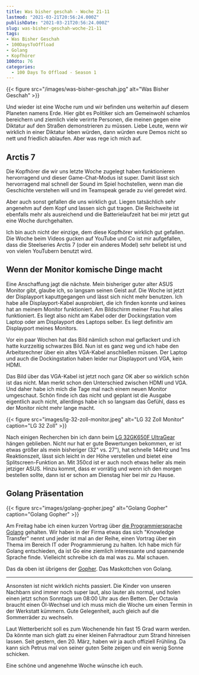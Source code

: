 ```yaml
---
title: Was bisher geschah - Woche 21-11
lastmod: "2021-03-21T20:56:24.000Z"
publishDate: "2021-03-21T20:56:24.000Z"
slug: was-bisher-geschah-woche-21-11
tags:
- Was Bisher Geschah
- 100DaysToOffload
- Golang
- Kopfhörer
100dto: 76
categories:
  - 100 Days To Offload - Season 1
---
```


{{< figure src="/images/was-bisher-geschah.jpg" alt="Was Bisher Geschah" >}}

Und wieder ist eine Woche rum und wir befinden uns weiterhin auf diesem Planeten namens Erde. Hier gibt es Politiker sich am Gemeinwohl schamlos bereichern und ziemlich viele verirrte Personen, die meinen gegen eine Diktatur auf den Straßen demonstrieren zu müssen. Liebe Leute, wenn wir wirklich in einer Diktatur leben würden, dann würden eure Demos nicht so nett und friedlich ablaufen. Aber was rege ich mich auf.

## Arctis 7

Die Kopfhörer die wir uns letzte Woche zugelegt haben funktionieren hervorragend und dieser Game-Chat-Modus ist super. Damit lässt sich hervorragend mal schnell der Sound im Spiel hochstellen, wenn man die Geschichte verstehen will und im Teamspeak gerade zu viel geredet wird. 

Aber auch sonst gefallen die uns wirklich gut. Liegen tatsächlich sehr angenehm auf dem Kopf und lassen sich gut tragen. Die Reichweite ist ebenfalls mehr als ausreichend und die Batterielaufzeit hat bei mir jetzt gut eine Woche durchgehalten.

Ich bin auch nicht der einzige, dem diese Kopfhörer wirklich gut gefallen. Die Woche beim Videos gucken auf YouTube und Co ist mir aufgefallen, dass die Steelseries Arctis 7 (oder ein anderes Model) sehr beliebt ist und von vielen YouTubern benutzt wird.

## Wenn der Monitor komische Dinge macht

Eine Anschaffung jagt die nächste. Mein bisheriger guter alter ASUS Monitor gibt, glaube ich, so langsam seinen Geist auf. Die Woche ist jetzt der Displayport kaputtgegangen und lässt sich nicht mehr benutzen. Ich habe alle Displayport-Kabel ausprobiert, die ich finden konnte und keines hat an meinem Monitor funktioniert. Am Bildschirm meiner Frau hat alles funktioniert. Es liegt also nicht am Kabel oder der Dockingstation vom Laptop oder am Displayport des Laptops selber. Es liegt definitiv am Displayport meines Monitors.

Vor ein paar Wochen hat das Bild nämlich schon mal geflackert und ich hatte kurzzeitig schwarzes Bild. Nun ist es ganz weg und ich habe den Arbeitsrechner über ein altes VGA-Kabel anschließen müssen. Der Laptop und auch die Dockingstation haben leider nur Displayport und VGA, kein HDMI.

Das Bild über das VGA-Kabel ist jetzt noch ganz OK aber so wirklich schön ist das nicht. Man merkt schon den Unterschied zwischen HDMI und VGA. Und daher habe ich mich die Tage mal nach einem neuen Monitor umgeschaut. Schön finde ich das nicht und geplant ist die Ausgabe eigentlich auch nicht, allerdings habe ich so langsam das Gefühl, dass es der Monitor nicht mehr lange macht.

{{< figure src="images/lg-32-zoll-monitor.jpeg" alt="LG 32 Zoll Monitor" caption="LG 32 Zoll" >}}

Nach einigen Recherchen bin ich dann beim [LG 32GK650F UltraGear](https://www.lg.com/us/monitors/lg-32GK650F-B-gaming-monitor) hängen geblieben. Nicht nur hat er gute Bewertungen bekommen, er ist etwas größer als mein bisheriger (32" vs. 27"), hat schnelle 144Hz und 1ms Reaktionszeit, lässt sich leicht in der Höhe verstellen und bietet eine Splitscreen-Funktion an. Mit 350cd ist er auch noch etwas heller als mein jetziger ASUS. Hinzu kommt, dass er vorrätig und wenn ich den morgen bestellen sollte, dann ist er schon am Dienstag hier bei mir zu Hause.

## Golang Präsentation

{{< figure src="images/golang-gopher.jpeg" alt="Golang Gopher" caption="Golang Gopher" >}}

Am Freitag habe ich einen kurzen Vortrag über [die Programmiersprache Golang](https://golang.org) gehalten. Wir haben in der Firma etwas das sich "Knowledge Transfer" nennt und jeder ist mal an der Reihe, einen Vortrag über ein Thema im Bereich IT oder Programmierung zu halten. Ich habe mich für Golang entschieden, da ist Go eine ziemlich interessante und spannende Sprache finde. Vielleicht schreibe ich da mal was zu. Mal schauen.

Das da oben ist übrigens der [Gopher](https://blog.golang.org/gopher). Das Maskottchen von Golang.

---

Ansonsten ist nicht wirklich nichts passiert. Die Kinder von unseren Nachbarn sind immer noch super laut, also lauter als normal, und holen einen jetzt schon Sonntags um 08:00 Uhr aus den Betten. Der Octavia braucht einen Öl-Wechsel und ich muss mich die Woche um einen Termin in der Werkstatt kümmern. Gute Gelegenheit, auch gleich auf die Sommerräder zu wechseln.

Laut Wetterbericht soll es zum Wochenende hin fast 15 Grad warm werden. Da könnte man sich glatt zu einer kleinen Fahrradtour zum Strand hinreisen lassen. Seit gestern, den 20. März, haben wir ja auch offiziell Frühling. Da kann sich Petrus mal von seiner guten Seite zeigen und ein wenig Sonne schicken.

Eine schöne und angenehme Woche wünsche ich euch.
